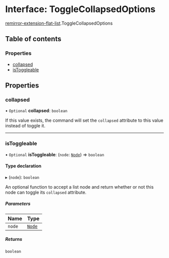 # Interface: ToggleCollapsedOptions

[remirror-extension-flat-list](../modules/remirror_extension_flat_list.md).ToggleCollapsedOptions

## Table of contents

### Properties

- [collapsed](remirror_extension_flat_list.ToggleCollapsedOptions.md#collapsed)
- [isToggleable](remirror_extension_flat_list.ToggleCollapsedOptions.md#istoggleable)

## Properties

### collapsed

• `Optional` **collapsed**: `boolean`

If this value exists, the command will set the `collapsed` attribute to
this value instead of toggle it.

___

### isToggleable

• `Optional` **isToggleable**: (`node`: [`Node`]( https://prosemirror.net/docs/ref/#model.Node )) => `boolean`

#### Type declaration

▸ (`node`): `boolean`

An optional function to accept a list node and return whether or not this
node can toggle its `collapsed` attribute.

##### Parameters

| Name | Type |
| :------ | :------ |
| `node` | [`Node`]( https://prosemirror.net/docs/ref/#model.Node ) |

##### Returns

`boolean`
